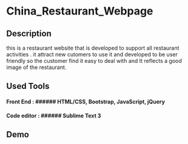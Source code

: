 # China_Restaurant_Webpage

## Description
this is a restaurant website that is developed to support all restaurant activities .
it attract new cutomers to use it and developed to be user friendly so the customer 
find it easy to deal with and It reflects a good image of the restaurant.

## Used Tools
#### Front End :  ###### HTML/CSS, Bootstrap, JavaScript, jQuery
#### Code editor : ###### Sublime Text 3

## Demo
